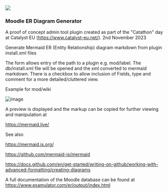 <a href="https://github.com/catalyst/moodle-tool_erdiagram/actions/workflows/ci.yml?query=branch%3Amaster">
<img src="https://github.com/catalyst/moodle-tool_erdiagram/workflows/ci/badge.svg?branch=master">
</a>

### Moodle ER Diagram Generator

A proof of concept admin tool plugin created as part of the "Catathon" day
at Catalyst EU (https://www.catalyst-eu.net/). 2nd November 2023

Generate Mermaid ER (Entity Relationship) diagram markdown from plugin install.xml files

The form allows entry of the path to a plugin e.g. mod/label.
The db/install.xml file will be opened and the xml converted to mermaid markdown.
There is a checkbox to allow inclusion of Fields, type and comment for a more detailed/cluttered view.

Example for mod/wiki

![image](https://github.com/catalyst/moodle-tool_erdiagram/assets/187449/06b2a83e-7ecb-414c-91bf-d39d37505b3c)

A preview is displayed and the markup can be copied for further viewing and manipulation at

https://mermaid.live/

See also

https://mermaid.js.org/

https://github.com/mermaid-js/mermaid

https://docs.github.com/en/get-started/writing-on-github/working-with-advanced-formatting/creating-diagrams

A full documentation of the Moodle database can be found at https://www.examulator.com/er/output/index.html
